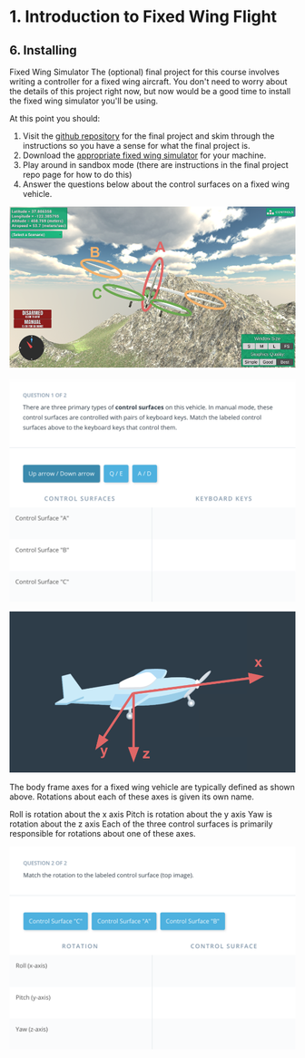 # 1. Introduction to Fixed Wing Flight

## 6. Installing 

Fixed Wing Simulator
The (optional) final project for this course involves writing a controller for a fixed wing aircraft. You don't need to worry about the details of this project right now, but now would be a good time to install the fixed wing simulator you'll be using.

At this point you should:
1. Visit the [github repository](https://github.com/udacity/FCND-FixedWing) for the final project and skim through the instructions so you have a sense for what the final project is.
2. Download the [appropriate fixed wing simulator](https://github.com/udacity/FCND-FixedWing/releases) for your machine.
3. Play around in sandbox mode (there are instructions in the final project repo page for how to do this)
4. Answer the questions below about the control surfaces on a fixed wing vehicle.

![simulator](images/quiz-image.png)

![Q1](images/q1.png)

![Body Frame Axis](images/body-frame-axes.png)

The body frame axes for a fixed wing vehicle are typically defined as shown above. Rotations about each of these axes is given its own name.

Roll is rotation about the x axis
Pitch is rotation about the y axis
Yaw is rotation about the z axis
Each of the three control surfaces is primarily responsible for rotations about one of these axes.

![Q2](images/q2.png)